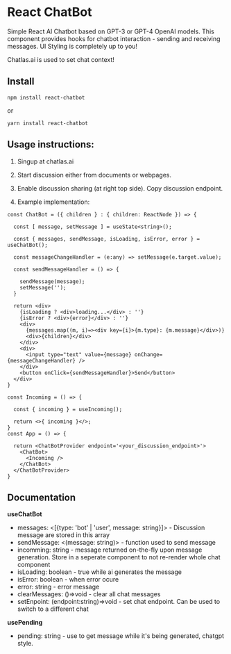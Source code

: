 # React ChatBot

Simple React AI Chatbot based on GPT-3 or GPT-4 OpenAI models. This component provides hooks for chatbot interaction - sending and receiving messages. UI Styling is completely up to you!

Chatlas.ai is used to set chat context!

## Install

``npm install react-chatbot``

or

``yarn install react-chatbot``

## Usage instructions: 

1. Singup at chatlas.ai

2. Start discussion either from documents or webpages. 

3. Enable discussion sharing (at right top side). Copy discussion endpoint.

4. Example implementation:

```tsx
const ChatBot = ({ children } : { children: ReactNode }) => {

  const [ message, setMessage ] = useState<string>();

  const { messages, sendMessage, isLoading, isError, error } = useChatBot();

  const messageChangeHandler = (e:any) => setMessage(e.target.value);

  const sendMessageHandler = () => {

    sendMessage(message);
    setMessage('');
  }

  return <div>
    {isLoading ? <div>loading...</div> : ''}
    {isError ? <div>{error}</div> : ''}
    <div>
      {messages.map((m, i)=><div key={i}>{m.type}: {m.message}</div>)}
      <div>{children}</div>
    </div>
    <div>
      <input type="text" value={message} onChange={messageChangeHandler} />
    </div>
    <button onClick={sendMessageHandler}>Send</button>
  </div>
}

const Incoming = () => {

  const { incoming } = useIncoming();

  return <>{ incoming }</>;
}
const App = () => {

  return <ChatBotProvider endpoint='<your_discussion_endpoint>'>
    <ChatBot>
      <Incoming />
    </ChatBot>
  </ChatBotProvider>
}
```

## Documentation

**useChatBot**
  - messages: <[{type: 'bot' | 'user', message: string}]> - Discussion message are stored in this array
  - sendMessage: <(message: string)> - function used to send message
  - incomming: string - message returned on-the-fly upon message generation. Store in a seperate component to not re-render whole chat component
  - isLoading: boolean - true while ai generates the message
  - isError: boolean - when error ocure 
  - error: string - error message
  - clearMessages: ()=>void - clear all chat messages
  - setEnpoint: (endpoint:string)=>void - set chat endpoint. Can be used to switch to a different chat

**usePending**
  - pending: string - use to get message while it's being generated, chatgpt style.